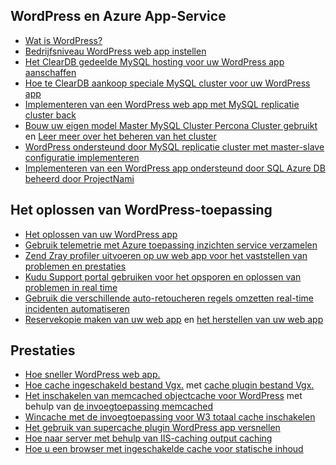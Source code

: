 ## <a name="wordpress-and-azure-app-service"></a>WordPress en Azure App-Service

* [Wat is WordPress?](https://wordpress.org/)
* [Bedrijfsniveau WordPress web app instellen](../articles/app-service-web/web-sites-php-enterprise-wordpress.md)
* [Het ClearDB gedeelde MySQL hosting voor uw WordPress app aanschaffen](http://blog.syntaxc4.net/post/2012/12/03/provisioning-a-mysql-database-from-the-windows-azure-store.aspx)
* [Hoe te ClearDB aankoop speciale MySQL cluster voor uw WordPress app](https://azure.microsoft.com/blog/announcing-new-mysql-premium-tiers-from-cleardb/)
* [Implementeren van een WordPress web app met MySQL replicatie cluster back](/documentation/templates/wordpress-mysql-replication/)
* [Bouw uw eigen model Master MySQL Cluster Percona Cluster gebruikt](/documentation/templates/mysql-ha-pxc/) en [Leer meer over het beheren van het cluster](https://github.com/fanjeffrey/axiom.articles/tree/master/pxc)
* [WordPress ondersteund door MySQL replicatie cluster met master-slave configuratie implementeren](/documentation/templates/mysql-replication/)
* [Implementeren van een WordPress app ondersteund door SQL Azure DB beheerd door ProjectNami](/marketplace/partners/projectnami/projectnami/)
  
## <a name="troubleshooting-wordpress-application"></a>Het oplossen van WordPress-toepassing

* [Het oplossen van uw WordPress app](https://sunithamk.wordpress.com/2014/09/04/wordpress-troubleshooting-techniques-on-azure-websites/)
* [Gebruik telemetrie met Azure toepassing inzichten service verzamelen](https://azure.microsoft.com/blog/usage-analytics-for-wordpress-with-azure-app-insights/)
* [Zend Zray profiler uitvoeren op uw web app voor het vaststellen van problemen en prestaties](https://sunithamk.wordpress.com/2015/08/04/profiling-php-application-on-azure-web-apps/)
* [Kudu Support portal gebruiken voor het opsporen en oplossen van problemen in real time](https://sunithamk.wordpress.com/2015/11/04/diagnose-and-mitigate-issues-with-azure-web-apps-support-portal/)
* [Gebruik die verschillende auto-retoucheren regels omzetten real-time incidenten automatiseren](http://microsoftazurewebsitescheatsheet.info/#auto-heal)
* [Reservekopie maken van uw web app](../articles/app-service-web/web-sites-backup.md) en [het herstellen van uw web app](../articles/app-service-web/web-sites-restore.md)

## <a name="performance"></a>Prestaties

* [Hoe sneller WordPress web app.](https://sunithamk.wordpress.com/2014/08/01/10-ways-to-speed-up-your-wordpress-site-on-azure-websites/)
* [Hoe cache ingeschakeld bestand Vgx.](../articles/redis-cache/cache-dotnet-how-to-use-azure-redis-cache.md) met [cache plugin bestand Vgx.](https://wordpress.org/plugins/wp-redis/)
* [Het inschakelen van memcached objectcache voor WordPress](../articles/app-service-web/web-sites-connect-to-redis-using-memcache-protocol.md) met behulp van [de invoegtoepassing memcached](https://wordpress.org/plugins/memcached/)
* [Wincache met de invoegtoepassing voor W3 totaal cache inschakelen](https://wordpress.org/plugins/w3-total-cache/)
* [Het gebruik van supercache plugin WordPress app versnellen](http://ruslany.net/2008/12/speed-up-wordpress-on-iis-70/)
* [Hoe naar server met behulp van IIS-caching output caching](http://blogs.msdn.com/b/brian_swan/archive/2011/06/08/performance-tuning-php-apps-on-windows-iis-with-output-caching.aspx)
* [Hoe u een browser met ingeschakelde cache voor statische inhoud](http://www.iis.net/configreference/system.webserver/staticcontent)
